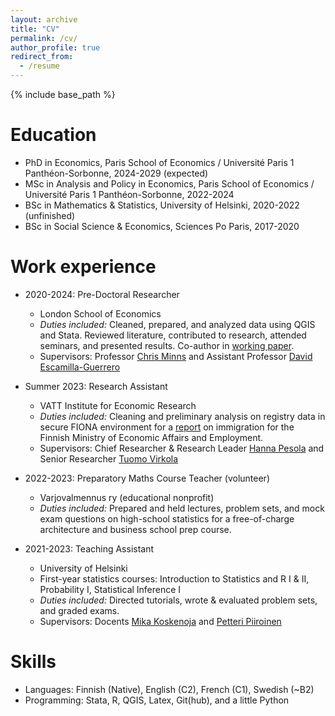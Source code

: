 ```yaml
---
layout: archive
title: "CV"
permalink: /cv/
author_profile: true
redirect_from:
  - /resume
---
```


{% include base_path %}

Education
======
* PhD in Economics, Paris School of Economics / Université Paris 1 Panthéon-Sorbonne, 2024-2029 (expected)
* MSc in Analysis and Policy in Economics, Paris School of Economics / Université Paris 1 Panthéon-Sorbonne, 2022-2024
* BSc in Mathematics & Statistics, University of Helsinki, 2020-2022 (unfinished)
* BSc in Social Science & Economics, Sciences Po Paris, 2017-2020

Work experience
======
* 2020-2024: Pre-Doctoral Researcher
  * London School of Economics
  * *Duties included:* Cleaned, prepared, and analyzed data using QGIS and Stata. Reviewed literature, contributed to research, attended seminars, and presented results. Co-author in [working paper](https://papers.ssrn.com/sol3/papers.cfm?abstract_id=4580838).
  * Supervisors: Professor [Chris Minns](https://www.lse.ac.uk/Economic-History/People/Faculty-and-teachers/Minns/Professor-Chris-Minns) and Assistant Professor [David Escamilla-Guerrero](https://www.escamilla-guerrero.com/)

* Summer 2023: Research Assistant
  * VATT Institute for Economic Research
  * *Duties included:* Cleaning and preliminary analysis on registry data in secure FIONA environment for a [report](https://julkaisut.valtioneuvosto.fi/handle/10024/165475) on immigration for the Finnish Ministry of Economic Affairs and Employment.
  * Supervisors: Chief Researcher & Research Leader [Hanna Pesola](https://vatt.fi/en/researcher/pesola-hanna) and Senior Researcher [Tuomo Virkola](https://vatt.fi/en/researcher/virkola-tuomo)
  
* 2022-2023: Preparatory Maths Course Teacher (volunteer)
  * Varjovalmennus ry (educational nonprofit)
  * *Duties included:* Prepared and held lectures, problem sets, and mock exam questions on high-school statistics for a free-of-charge architecture and business school prep course.

* 2021-2023: Teaching Assistant
  * University of Helsinki
  * First-year statistics courses: Introduction to Statistics and R I & II, Probability I, Statistical Inference I
  * *Duties included:* Directed tutorials, wrote & evaluated problem sets, and graded exams.
  * Supervisors: Docents [Mika Koskenoja](https://researchportal.helsinki.fi/en/persons/mika-koskenoja) and [Petteri Piiroinen](https://researchportal.helsinki.fi/en/persons/petteri-piiroinen)
  
  
Skills
======
* Languages: Finnish (Native), English (C2), French (C1), Swedish (~B2)
* Programming: Stata, R, QGIS, Latex, Git(hub), and a little Python


<!-- Comment this out for now until add pubs and "talks"
Publications
======
  <ul>{% for post in site.publications reversed %}
    {% include archive-single-cv.html %}
  {% endfor %}</ul>
 
Talks
======
  <ul>{% for post in site.talks reversed %}
    {% include archive-single-talk-cv.html  %}
  {% endfor %}</ul>
-->
  

